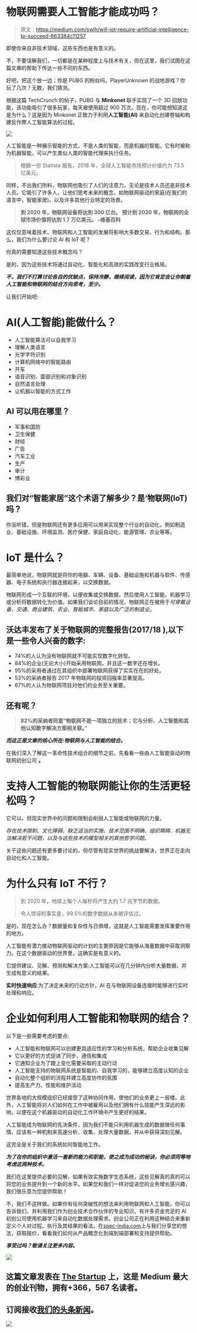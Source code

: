 # 物联网需要人工智能才能成功吗？

> 原文：<https://medium.com/swlh/will-iot-require-artificial-intelligence-to-succeed-663384c11257>

即使你来自非技术领域，这些东西也是有意义的。

不，不要误解我们，一切都是在某种程度上与技术有关，但在这里，我们试图在这篇文章的帮助下传达一些不同的东西。

好吧，把这个放一边；你是 PUBG 的粉丝吗，PlayerUnknown 的战地游戏？你玩了几次？无数，我们猜测。

根据这篇 TechCrunch 的帖子，PUBG 与 **Minkonet** 联手实现了一个 3D 回放功能，该功能吸引了很多玩家，每天被使用超过 900 万次。现在，你可能想知道这是为什么？这是因为 Minkonet 正致力于利用**人工智能(AI)** 来自动化创建卷轴和构建反作弊人工智能算法的过程。

![](img/8fc1b4063e8d89182d139f8cadce253f.png)

人工智能是一种展示智能的方式，不是人类的智能，而是机器的智能。它有时被称为机器智能，可以产生类似人类的智能代理来执行任务。

> 根据一份 Statista 报告，2018 年，全球人工智能市场预计价值约为 73.5 亿美元。

同样，不出我们所料，物联网也吸引了人们的注意力，无论是技术人员还是非技术人员。它吸引了许多人，让他们思考未来的概念，如物联网驱动的家庭(在我们的语言中，智能家居)，以及许多其他行业特定的场景。

> **到 2020 年，物联网设备将达到 300 亿台。
> 预计到 2020 年，物联网的全球市场价值将达到 1.7 万亿美元。
> –维基百科**

这仅仅意味着技术、物联网和人工智能的发展将影响大多数交易、行为和结构。那么，我们为什么要讨论 AI 和 IoT 呢？

你真的需要知道这些技术概念吗？

是的，因为这些技术将通过自动化、智能化和高效的实践改变行业格局。

***不，我们不打算讨论各自的优缺点，保持冷静，继续阅读，因为它肯定会让你朝着人工智能和物联网的结合方向思考，至少。***

让我们开始吧:

# AI(人工智能)能做什么？

*   人工智能算法可以自我学习
*   理解人类语言
*   光学字符识别
*   计算机网络中的智能路由
*   开车
*   语音识别、面部识别和对象识别
*   自然语言处理
*   让机器以智能的方式工作

## AI 可以用在哪里？

*   军事和国防
*   卫生保健
*   财经
*   广告
*   汽车工业
*   生产
*   审计
*   博彩业

## 我们对“智能家居”这个术语了解多少？是‘物联网(IoT)吗？

你没听错，但是物联网还有更多应用可以用来实现整个行业的自动化，例如制造业、基础设施、环境监测、医疗保健、家庭自动化、能源管理、农业等等。

# IoT 是什么？

最简单地说，物联网就是将你的电器、车辆、设备、基础设施和机器与软件、传感器、电子系统和执行器连接起来，以交换数据。

物联网形成一个互联的环境，以便收集或交换数据，然后使用人工智能、机器学习或分析将数据转化为价值。如果我们谈论目前的情况，物联网正在被用于*可穿戴设备、交通、商业建筑、农业、智能城市、家庭以及广泛的制造业。*

## 沃达丰发布了关于物联网的完整报告(2017/18 ),以下是一些令人兴奋的数字:

*   74%的人认为没有物联网就不可能实现数字化转型。
*   84%的企业(无论大小)开始采用物联网，并且这一数字还在增长。
*   95%的采用者通过在其组织中部署物联网获得了实实在在的好处。
*   53%的采纳者报告 2017 年物联网的投资回报率显著提高。
*   67%的人认为物联网项目对他们的业务至关重要。

## 还有呢？

> **82%的采纳者同意“物联网不是一项独立的技术；它与分析、人工智能和其他认知数字解决方案相关联。”**

***而这正是文章的核心所在:物联网与人工智能的结合。***

在我们深入了解这一革命性技术组合的细节之前，先看看一些由人工智能驱动的物联网初创公司 **。**

# 支持人工智能的物联网能让你的生活更轻松吗？

它可以，但现实世界中的问题和限制会削弱人工智能或物联网的力量。

*存在技术限制、文化障碍、缺乏适当的实施、技术范围不明确、组织障碍、机器无法解决若干问题，以及与这些技术的模型相关的其他哲学问题。*

关于这些问题还有更多要讨论的，但尽管有现实世界的挑战要解决，世界正在走向自动化和人工智能。

# 为什么只有 IoT 不行？

> 到 2020 年，地球上每个人每秒将产生大约 1.7 兆字节的数据。
> 
> 令人惊讶的事实是，99.5%的数字数据从未被评估过。

是的，现在怎么办？数据量和复杂性与日俱增，这就是人工智能需要发挥重要作用的地方。

人工智能有潜力推动物联网驱动的计划的主要原因是它能够从海量数据中获取洞察力。在这个数据驱动的世界里，这确实是有意义的。

它提供建议、见解、预测和解决方案:人工智能可以在几分钟内分析大量数据，并生成有意义的结果。

**实时快速响应**:为了决定未来的行动方针，AI 在与物联网设备连接时能够进行实时处理和响应。

# 企业如何利用人工智能和物联网的结合？

以下是一些需要考虑的要点:

*   人工智能和物联网可以创建更具适应性的学习和分析系统，帮助企业收集见解
*   它以更好的方式促进了同步、通信和集成
*   它通知企业为了跟上变化需要采取的主动行动
*   人工智能支持的物联网系统是智能的、自我学习的，能够建立高度认知的企业
*   自动化整个组织的流程并建立高度协作的氛围
*   提高生产力、性能和维护活动

世界各地的大规模组织已经接受了这种协同作用，使他们的业务更上一层楼。此外，人工智能将对人们如何在工作中被雇用以及他们拥有什么技能产生深远的影响，以便在这个机器驱动的自动化工作环境中产生更好的结果。

人工智能成为物联网的先决条件，因为我们不能只利用机器生成的数据做任何事情。应该有一种机制来高速分析、收集、处理大量数据，并从中获得深刻见解。

这完全是关于我们的系统如何智能地工作。

***为了在你的组织中激活一套新的能力和职能，使之成为成功的秘诀，你必须同等地考虑这两种技术。***

我们在这里提供必要的见解，如果有效实施数字生态系统，这些见解真的真的可以将您的业务提升到一个新的水平。如果您和我们一样对促进您的业务增长感兴趣，我们很乐意为您提供帮助！

不，我们不这样做。如果你有任何突破性的想法来利用物联网和人工智能，你可以告诉我们，并利用我们作为创业技术合作伙伴的专业知识。有许多资金充足的 AI 初创公司使用机器学习来自动化数据处理需求。创业公司正在利用这种结合来重新定义个人对过程、执行及其结果的看法。在[spec-india.com](https://www.spec-india.com/)上与我们分享您的想法，获取报价，看看我们如何从产品概念化到端到端部署和支持提供帮助。

***享受过吗？敬请关注更多内容。***

[![](img/308a8d84fb9b2fab43d66c117fcc4bb4.png)](https://medium.com/swlh)

## 这篇文章发表在 [The Startup](https://medium.com/swlh) 上，这是 Medium 最大的创业刊物，拥有+366，567 名读者。

## 订阅接收[我们的头条新闻](http://growthsupply.com/the-startup-newsletter/)。

[![](img/b0164736ea17a63403e660de5dedf91a.png)](https://medium.com/swlh)